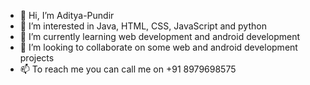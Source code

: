 - 👋 Hi, I’m Aditya-Pundir
- 👀 I’m interested in Java, HTML, CSS, JavaScript and python
- 🌱 I’m currently learning web development and android development
- 💞️ I’m looking to collaborate on some web and android development projects
- 📫 To reach me you can call me on +91 8979698575

